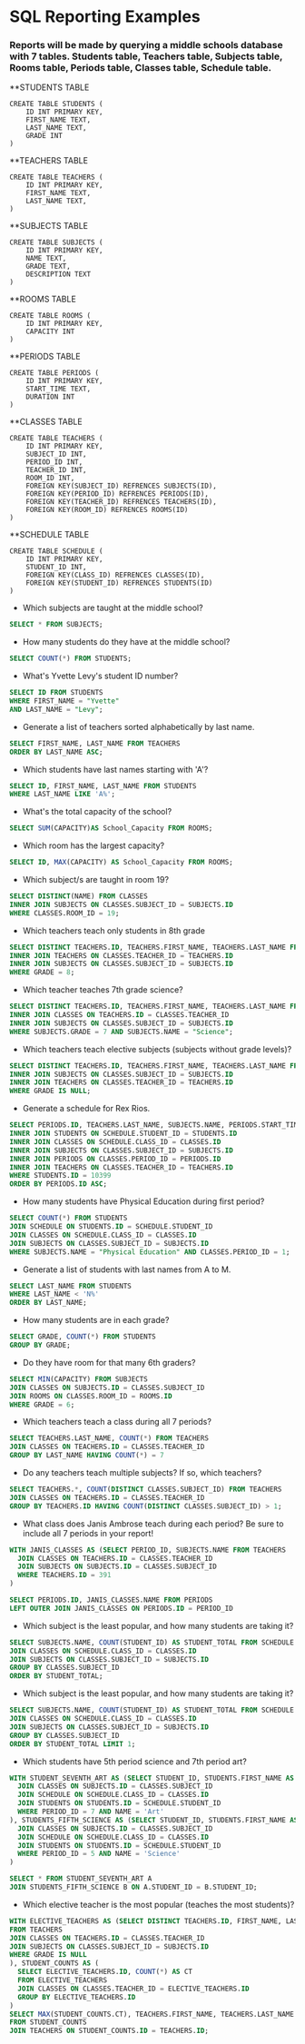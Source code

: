 # SQL Reporting Examples

### Reports will be made by querying a middle schools database with 7 tables. Students table, Teachers table, Subjects table, Rooms table, Periods table, Classes table, Schedule table.

**STUDENTS TABLE
```
CREATE TABLE STUDENTS (
    ID INT PRIMARY KEY,
    FIRST_NAME TEXT,
    LAST_NAME TEXT,
    GRADE INT
)
```

**TEACHERS TABLE
```
CREATE TABLE TEACHERS (
    ID INT PRIMARY KEY,
    FIRST_NAME TEXT,
    LAST_NAME TEXT,
)
```

**SUBJECTS TABLE
```
CREATE TABLE SUBJECTS (
    ID INT PRIMARY KEY,
    NAME TEXT,
    GRADE TEXT,
    DESCRIPTION TEXT
)
```

**ROOMS TABLE
```
CREATE TABLE ROOMS (
    ID INT PRIMARY KEY,
    CAPACITY INT
)
```

**PERIODS TABLE
```
CREATE TABLE PERIODS (
    ID INT PRIMARY KEY,
    START_TIME TEXT,
    DURATION INT
)
```

**CLASSES TABLE
```
CREATE TABLE TEACHERS (
    ID INT PRIMARY KEY,
    SUBJECT_ID INT,
    PERIOD_ID INT,
    TEACHER_ID INT,
    ROOM_ID INT,
    FOREIGN KEY(SUBJECT_ID) REFRENCES SUBJECTS(ID),
    FOREIGN KEY(PERIOD_ID) REFRENCES PERIODS(ID),
    FOREIGN KEY(TEACHER_ID) REFRENCES TEACHERS(ID),
    FOREIGN KEY(ROOM_ID) REFRENCES ROOMS(ID)
)
```

**SCHEDULE TABLE
```
CREATE TABLE SCHEDULE (
    ID INT PRIMARY KEY,
    STUDENT_ID INT,
    FOREIGN KEY(CLASS_ID) REFRENCES CLASSES(ID),
    FOREIGN KEY(STUDENT_ID) REFRENCES STUDENTS(ID)
)
```

* Which subjects are taught at the middle school?
```SQL
SELECT * FROM SUBJECTS;
```

* How many students do they have at the middle school?
```SQL
SELECT COUNT(*) FROM STUDENTS;
```

* What's Yvette Levy's student ID number?
```SQL
SELECT ID FROM STUDENTS 
WHERE FIRST_NAME = "Yvette" 
AND LAST_NAME = "Levy";
```

* Generate a list of teachers sorted alphabetically by last name.
```SQL
SELECT FIRST_NAME, LAST_NAME FROM TEACHERS
ORDER BY LAST_NAME ASC;
```

* Which students have last names starting with 'A'?
```SQL
SELECT ID, FIRST_NAME, LAST_NAME FROM STUDENTS
WHERE LAST_NAME LIKE 'A%';
```

* What's the total capacity of the school?
```SQL
SELECT SUM(CAPACITY)AS School_Capacity FROM ROOMS;
```

* Which room has the largest capacity?
```SQL 
SELECT ID, MAX(CAPACITY) AS School_Capacity FROM ROOMS;
```

* Which subject/s are taught in room 19?
```SQL
SELECT DISTINCT(NAME) FROM CLASSES
INNER JOIN SUBJECTS ON CLASSES.SUBJECT_ID = SUBJECTS.ID
WHERE CLASSES.ROOM_ID = 19;
```

* Which teachers teach only students in 8th grade
```SQL
SELECT DISTINCT TEACHERS.ID, TEACHERS.FIRST_NAME, TEACHERS.LAST_NAME FROM CLASSES
INNER JOIN TEACHERS ON CLASSES.TEACHER_ID = TEACHERS.ID
INNER JOIN SUBJECTS ON CLASSES.SUBJECT_ID = SUBJECTS.ID
WHERE GRADE = 8;
```

* Which teacher teaches 7th grade science?
```SQL
SELECT DISTINCT TEACHERS.ID, TEACHERS.FIRST_NAME, TEACHERS.LAST_NAME FROM TEACHERS
INNER JOIN CLASSES ON TEACHERS.ID = CLASSES.TEACHER_ID
INNER JOIN SUBJECTS ON CLASSES.SUBJECT_ID = SUBJECTS.ID
WHERE SUBJECTS.GRADE = 7 AND SUBJECTS.NAME = "Science";
```

* Which teachers teach elective subjects (subjects without grade levels)?
```SQL
SELECT DISTINCT TEACHERS.ID, TEACHERS.FIRST_NAME, TEACHERS.LAST_NAME FROM CLASSES
INNER JOIN SUBJECTS ON CLASSES.SUBJECT_ID = SUBJECTS.ID
INNER JOIN TEACHERS ON CLASSES.TEACHER_ID = TEACHERS.ID
WHERE GRADE IS NULL;
```

* Generate a schedule for Rex Rios.
```SQL
SELECT PERIODS.ID, TEACHERS.LAST_NAME, SUBJECTS.NAME, PERIODS.START_TIME, PERIODS.DURATION FROM SCHEDULE
INNER JOIN STUDENTS ON SCHEDULE.STUDENT_ID = STUDENTS.ID
INNER JOIN CLASSES ON SCHEDULE.CLASS_ID = CLASSES.ID
INNER JOIN SUBJECTS ON CLASSES.SUBJECT_ID = SUBJECTS.ID
INNER JOIN PERIODS ON CLASSES.PERIOD_ID = PERIODS.ID
INNER JOIN TEACHERS ON CLASSES.TEACHER_ID = TEACHERS.ID
WHERE STUDENTS.ID = 10399
ORDER BY PERIODS.ID ASC;
```

* How many students have Physical Education during first period?
```SQL
SELECT COUNT(*) FROM STUDENTS
JOIN SCHEDULE ON STUDENTS.ID = SCHEDULE.STUDENT_ID
JOIN CLASSES ON SCHEDULE.CLASS_ID = CLASSES.ID
JOIN SUBJECTS ON CLASSES.SUBJECT_ID = SUBJECTS.ID
WHERE SUBJECTS.NAME = "Physical Education" AND CLASSES.PERIOD_ID = 1;
```

* Generate a list of students with last names from A to M.
```SQL
SELECT LAST_NAME FROM STUDENTS
WHERE LAST_NAME < 'N%'
ORDER BY LAST_NAME;
```

* How many students are in each grade?
```SQL
SELECT GRADE, COUNT(*) FROM STUDENTS
GROUP BY GRADE;
```

* Do they have room for that many 6th graders?
```SQL
SELECT MIN(CAPACITY) FROM SUBJECTS
JOIN CLASSES ON SUBJECTS.ID = CLASSES.SUBJECT_ID
JOIN ROOMS ON CLASSES.ROOM_ID = ROOMS.ID
WHERE GRADE = 6;
```

* Which teachers teach a class during all 7 periods?
```SQL
SELECT TEACHERS.LAST_NAME, COUNT(*) FROM TEACHERS
JOIN CLASSES ON TEACHERS.ID = CLASSES.TEACHER_ID
GROUP BY LAST_NAME HAVING COUNT(*) = 7
```

* Do any teachers teach multiple subjects? If so, which teachers?
```SQL
SELECT TEACHERS.*, COUNT(DISTINCT CLASSES.SUBJECT_ID) FROM TEACHERS
JOIN CLASSES ON TEACHERS.ID = CLASSES.TEACHER_ID
GROUP BY TEACHERS.ID HAVING COUNT(DISTINCT CLASSES.SUBJECT_ID) > 1;
```

* What class does Janis Ambrose teach during each period? Be sure to include all 7 periods in your report!
```SQL
WITH JANIS_CLASSES AS (SELECT PERIOD_ID, SUBJECTS.NAME FROM TEACHERS
  JOIN CLASSES ON TEACHERS.ID = CLASSES.TEACHER_ID
  JOIN SUBJECTS ON SUBJECTS.ID = CLASSES.SUBJECT_ID
  WHERE TEACHERS.ID = 391
)

SELECT PERIODS.ID, JANIS_CLASSES.NAME FROM PERIODS
LEFT OUTER JOIN JANIS_CLASSES ON PERIODS.ID = PERIOD_ID
```

* Which subject is the least popular, and how many students are taking it?
```SQL
SELECT SUBJECTS.NAME, COUNT(STUDENT_ID) AS STUDENT_TOTAL FROM SCHEDULE
JOIN CLASSES ON SCHEDULE.CLASS_ID = CLASSES.ID
JOIN SUBJECTS ON CLASSES.SUBJECT_ID = SUBJECTS.ID
GROUP BY CLASSES.SUBJECT_ID
ORDER BY STUDENT_TOTAL;
```

* Which subject is the least popular, and how many students are taking it?
```SQL
SELECT SUBJECTS.NAME, COUNT(STUDENT_ID) AS STUDENT_TOTAL FROM SCHEDULE
JOIN CLASSES ON SCHEDULE.CLASS_ID = CLASSES.ID
JOIN SUBJECTS ON CLASSES.SUBJECT_ID = SUBJECTS.ID
GROUP BY CLASSES.SUBJECT_ID
ORDER BY STUDENT_TOTAL LIMIT 1;
```

* Which students have 5th period science and 7th period art?
```SQL
WITH STUDENT_SEVENTH_ART AS (SELECT STUDENT_ID, STUDENTS.FIRST_NAME AS FNAME, STUDENTS.LAST_NAME AS LNAME FROM SUBJECTS
  JOIN CLASSES ON SUBJECTS.ID = CLASSES.SUBJECT_ID
  JOIN SCHEDULE ON SCHEDULE.CLASS_ID = CLASSES.ID
  JOIN STUDENTS ON STUDENTS.ID = SCHEDULE.STUDENT_ID
  WHERE PERIOD_ID = 7 AND NAME = 'Art'
), STUDENTS_FIFTH_SCIENCE AS (SELECT STUDENT_ID, STUDENTS.FIRST_NAME AS FNAME, STUDENTS.LAST_NAME AS LNAME FROM SUBJECTS
  JOIN CLASSES ON SUBJECTS.ID = CLASSES.SUBJECT_ID
  JOIN SCHEDULE ON SCHEDULE.CLASS_ID = CLASSES.ID
  JOIN STUDENTS ON STUDENTS.ID = SCHEDULE.STUDENT_ID
  WHERE PERIOD_ID = 5 AND NAME = 'Science'
)

SELECT * FROM STUDENT_SEVENTH_ART A
JOIN STUDENTS_FIFTH_SCIENCE B ON A.STUDENT_ID = B.STUDENT_ID;
```

* Which elective teacher is the most popular (teaches the most students)?
```SQL
WITH ELECTIVE_TEACHERS AS (SELECT DISTINCT TEACHERS.ID, FIRST_NAME, LAST_NAME
FROM TEACHERS
JOIN CLASSES ON TEACHERS.ID = CLASSES.TEACHER_ID
JOIN SUBJECTS ON CLASSES.SUBJECT_ID = SUBJECTS.ID
WHERE GRADE IS NULL
), STUDENT_COUNTS AS (
  SELECT ELECTIVE_TEACHERS.ID, COUNT(*) AS CT
  FROM ELECTIVE_TEACHERS
  JOIN CLASSES ON CLASSES.TEACHER_ID = ELECTIVE_TEACHERS.ID
  GROUP BY ELECTIVE_TEACHERS.ID
)
SELECT MAX(STUDENT_COUNTS.CT), TEACHERS.FIRST_NAME, TEACHERS.LAST_NAME 
FROM STUDENT_COUNTS
JOIN TEACHERS ON STUDENT_COUNTS.ID = TEACHERS.ID;
```

